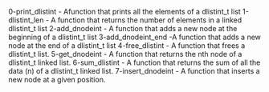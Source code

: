0-print_dlistint - Afunction that prints all the elements of a dlistint_t list
1-dlistint_len - A function that returns the number of elements in a linked dlistint_t list
2-add_dnodeint - A function that adds a new node at the beginning of a dlistint_t list
3-add_dnodeint_end -A function that adds a new node at the end of a dlistint_t list
4-free_dlistint - A function that frees a dlistint_t list.
5-get_dnodeint - A function that returns the nth node of a dlistint_t linked list.
6-sum_dlistint - A function that returns the sum of all the data (n) of a dlistint_t linked list.
7-insert_dnodeint - A function that inserts a new node at a given position.
